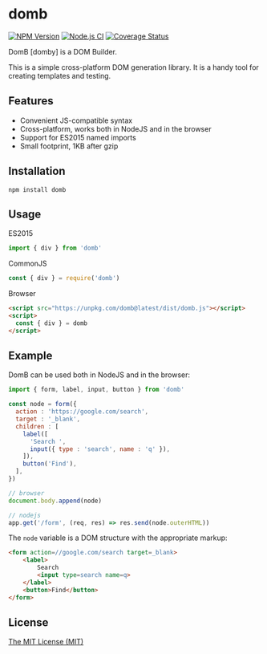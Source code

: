 # domb

[![NPM Version](https://img.shields.io/npm/v/domb.svg)](https://www.npmjs.com/package/domb)
[![Node.js CI](https://github.com/aristov/domb/actions/workflows/node.js.yml/badge.svg)](https://github.com/aristov/domb/actions/workflows/node.js.yml)
[![Coverage Status](https://coveralls.io/repos/github/aristov/domb/badge.svg?branch=main)](https://coveralls.io/github/aristov/domb?branch=main)

DomB [domby] is a DOM Builder.

This is a simple cross-platform DOM generation library.
It is a handy tool for creating templates and testing.

## Features

- Convenient JS-compatible syntax
- Cross-platform, works both in NodeJS and in the browser
- Support for ES2015 named imports
- Small footprint, 1KB after gzip

## Installation

```shell
npm install domb
```

## Usage

ES2015

```js
import { div } from 'domb'
```

CommonJS

```js
const { div } = require('domb')
```

Browser

```html
<script src="https://unpkg.com/domb@latest/dist/domb.js"></script>
<script>
  const { div } = domb
</script>
```

## Example

DomB can be used both in NodeJS and in the browser:

```js
import { form, label, input, button } from 'domb'

const node = form({
  action : 'https://google.com/search',
  target : '_blank',
  children : [
    label([
      'Search ',
      input({ type : 'search', name : 'q' }),
    ]),
    button('Find'),
  ],
})

// browser
document.body.append(node)

// nodejs
app.get('/form', (req, res) => res.send(node.outerHTML))
```

The `node` variable is a DOM structure with the appropriate markup:

```html
<form action=//google.com/search target=_blank>
    <label>
        Search 
        <input type=search name=q>
    </label>
    <button>Find</button>
</form>
```

## License

[The MIT License (MIT)](https://raw.githubusercontent.com/aristov/domb/master/LICENSE)
